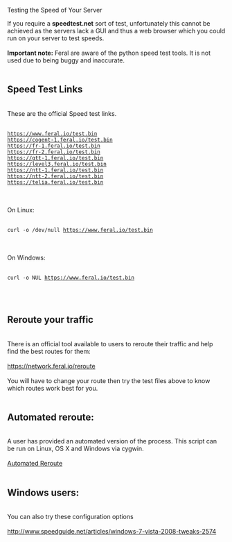 Testing the Speed of Your Server</h1>

        
If you require a <strong>speedtest.net</strong> sort of test, unfortunately this cannot be achieved as the servers lack a GUI and thus a web browser which you could run on your server to test speeds.<br>
<br>
 <strong>Important note:</strong> Feral are aware of the python speed test tools. It is not used due to being buggy and inaccurate.<br>
<br>
<h2>Speed Test Links</h2><br>
These are the official Speed test links.<br>
<br>
<pre><code><a href="https://www.feral.io/test.bin">https:&#x2F;&#x2F;www.feral.io&#x2F;test.bin</a>
<a href="https://cogent-1.feral.io/test.bin">https:&#x2F;&#x2F;cogent-1.feral.io&#x2F;test.bin</a>
<a href="https://fr-1.feral.io/test.bin">https:&#x2F;&#x2F;fr-1.feral.io&#x2F;test.bin</a>
<a href="https://fr-2.feral.io/test.bin">https:&#x2F;&#x2F;fr-2.feral.io&#x2F;test.bin</a>
<a href="https://gtt-1.feral.io/test.bin">https:&#x2F;&#x2F;gtt-1.feral.io&#x2F;test.bin</a>
<a href="https://level3.feral.io/test.bin">https:&#x2F;&#x2F;level3.feral.io&#x2F;test.bin</a>
<a href="https://ntt-1.feral.io/test.bin">https:&#x2F;&#x2F;ntt-1.feral.io&#x2F;test.bin</a>
<a href="https://ntt-2.feral.io/test.bin">https:&#x2F;&#x2F;ntt-2.feral.io&#x2F;test.bin</a>
<a href="https://telia.feral.io/test.bin">https:&#x2F;&#x2F;telia.feral.io&#x2F;test.bin</a></code></pre><br>
<br>
On Linux:<br>
<br>
<pre><code>curl -o &#x2F;dev&#x2F;null <a href="https://www.feral.io/test.bin">https:&#x2F;&#x2F;www.feral.io&#x2F;test.bin</a></code></pre><br>
<br>
On Windows:<br>
<br>
<pre><code>curl -o NUL <a href="https://www.feral.io/test.bin">https:&#x2F;&#x2F;www.feral.io&#x2F;test.bin</a></code></pre><br>
<br>
<h2>Reroute your traffic</h2><br>
There is an official tool available to users to reroute their traffic and help find the best routes for them:<br>
<br>
<a href="https://network.feral.io/reroute">https:&#x2F;&#x2F;network.feral.io&#x2F;reroute</a><br>
<br>
You will have to change your route then try the test files above to know which routes work best for you.<br>
<br>
<h2>Automated reroute:</h2><br>
A user has provided an automated version of the process. This script can be run on Linux, OS X and Windows via cygwin.<br>
<br>
<a href="https://www.feralhosting.com/faq/view?question=292">Automated Reroute</a><br>
<br>
<h2>Windows users:</h2><br>
You can also try these configuration options<br>
<br>
<a href="http://www.speedguide.net/articles/windows-7-vista-2008-tweaks-2574">http:&#x2F;&#x2F;www.speedguide.net&#x2F;articles&#x2F;windows-7-vista-2008-tweaks-2574</a>
<br>
